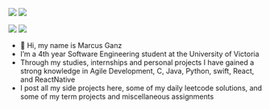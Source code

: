 
![](https://raw.githubusercontent.com//github-stats/master/generated/languages.svg#gh-dark-mode-only)
![](https://raw.githubusercontent.com//github-stats/master/generated/languages.svg#gh-light-mode-only)

![](https://raw.githubusercontent.com//github-stats/master/generated/overview.svg#gh-dark-mode-only)
![](https://raw.githubusercontent.com//github-stats/master/generated/overview.svg#gh-light-mode-only)

- 👋 Hi, my name is Marcus Ganz
- I’m a 4th year Software Engineering student at the University of Victoria
- Through my studies, internships and personal projects I have gained a strong knowledge in Agile Development, C, Java, Python, swift, React, and ReactNative
- I post all my side projects here, some of my daily leetcode solutions, and some of my term projects and miscellaneous assignments


<!---
miniman737/miniman737 is a ✨ special ✨ repository because its `README.md` (this file) appears on your GitHub profile.
You can click the Preview link to take a look at your changes.
--->
